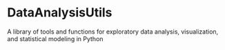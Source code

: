 # DataAnalysisUtils
A library of tools and functions for exploratory data analysis, visualization, and statistical modeling in Python
